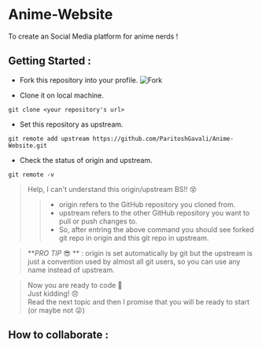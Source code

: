 # Anime-Website
To create an Social Media platform for anime nerds !

## Getting Started : 
- Fork this repository into your profile.
![Fork](https://github-images.s3.amazonaws.com/help/bootcamp/Bootcamp-Fork.png)

- Clone it on local machine.
```
git clone <your repository's url>
```
- Set this repository as upstream.
```
git remote add upstream https://github.com/ParitoshGavali/Anime-Website.git
```
- Check the status of origin and upstream.
```
git remote -v
```
> Help, I can't understand this origin/upstream BS!! :dizzy_face:
>> - origin refers to the GitHub repository you cloned from.
>> - upstream refers to the other GitHub repository you want to pull or push changes to.
>> - So, after entring the above command you should see forked git repo in origin and this git repo in upstream.

>**_PRO TIP_ :sunglasses: ** : origin is set automatically by git but the upstream is just a convention used by almost all git users, so you can use any name instead of upstream.

> Now you are ready to code :star_struck: \
> Just kidding! :disappointed: \
> Read the next topic and then I promise that you will be ready to start (or maybe not :stuck_out_tongue_winking_eye:)
  
  ## How to collaborate : 
  
